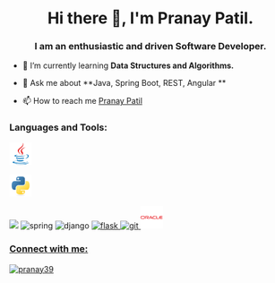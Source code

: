 





<h1 align="center">Hi there 👋, I'm Pranay Patil.</h1>
<h3 align="center">I am an enthusiastic and driven Software Developer.</h3>

- 🌱 I’m currently learning **Data Structures and Algorithms.**

- 💬 Ask me about **Java, Spring Boot, REST, Angular **

- 📫 How to reach me <a href="https://3pranay@gmail.com" target="blank">Pranay Patil</a>





<h3 align="left">Languages and Tools:</h3>
<p align="left"> <a href="https://www.djangoproject.com/" target="_blank"> 
 <img src="https://raw.githubusercontent.com/devicons/devicon/master/icons/java/java-original.svg" alt="java" width="40" height="40"/></a>
 
 <img src="https://raw.githubusercontent.com/devicons/devicon/master/icons/python/python-original.svg" alt="python" width="40" height="40"/> </a>
 
 <img src= "https://www.vectorlogo.zone/logos/gitlab/gitlab-ar21.svg" height="40"/>
<!--  <img src= "https://www.vectorlogo.zone/logos/typescriptlang/typescriptlang-icon.sv" height="40"/> -->
<img src = "https://www.vectorlogo.zone/logos/springio/springio-ar21.svg" alt="spring"  height="40"/>
<img src="https://cdn.jsdelivr.net/gh/devicons/devicon/icons/django/django-plain-wordmark.svg" alt="django"  width = "40" height="40"/>
<a href="https://flask.palletsprojects.com/" target="_blank"><img src="https://www.vectorlogo.zone/logos/pocoo_flask/pocoo_flask-icon.svg" alt="flask" width="40" height="40"/> </a>
 <a href="https://git-scm.com/" target="_blank"> <img src="https://www.vectorlogo.zone/logos/git-scm/git-scm-icon.svg" alt="git" width="40" height="40"/> </a> 
 <a href="https://www.oracle.com/" target="_blank"> <img src="https://raw.githubusercontent.com/devicons/devicon/master/icons/oracle/oracle-original.svg" alt="oracle" width="40" height="40"/> </a> <a href="https://www.python.org" target="_blank">



<h3 align="left">Connect with me:</h3>
<p align="left">
<a href="https://linkedin.com/in/pranay39" target="blank"><img align="center" src="https://raw.githubusercontent.com/rahuldkjain/github-profile-readme-generator/master/src/images/icons/Social/linked-in-alt.svg" alt="pranay39" height="30" width="40" /></a>
</p>


<!-- ![Github Stat](https://github-readme-stats.vercel.app/api?username=Pranay39&theme=radical) -->


